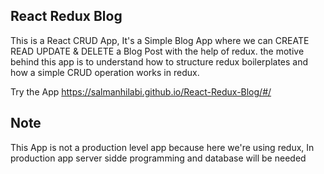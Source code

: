 ## React Redux Blog

This is a React CRUD App, It's a Simple Blog App where we can CREATE READ UPDATE & DELETE a Blog Post with the help of redux.
the motive behind this app is to understand how to structure redux boilerplates and how a simple CRUD operation works in redux.

Try the App https://salmanhilabi.github.io/React-Redux-Blog/#/

## Note

This App is not a production level app because here we're using redux, In production app server sidde programming and database will be needed 
